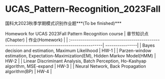# UCAS_Pattern-Recognition_2023Fall
国科大2023秋季学期模式识别作业题***(To be finished)***

Homework for UCAS 2023Fall Pattern Recognition course
| 章节知识点(Chapter)                                                                            | 作业(Homework)  | 
| :----------------------------------------------------------------------------------------------| ----------------| 
| Bayes decision and estimation, Maximum Likelihood                                              | HW-1            | 
| Parzen-window estimation, Expectation-Maximization(EM), Hidden Markov Model(HMM)               | HW-2            | 
| Linear Discriminant Analysis, Batch Perception, Ho-Kashyap algorithm, MSE-expand               | HW-3            | 
| Neural Network, Back Propagation algorithm(BP)                                                 | HW-4            |  
